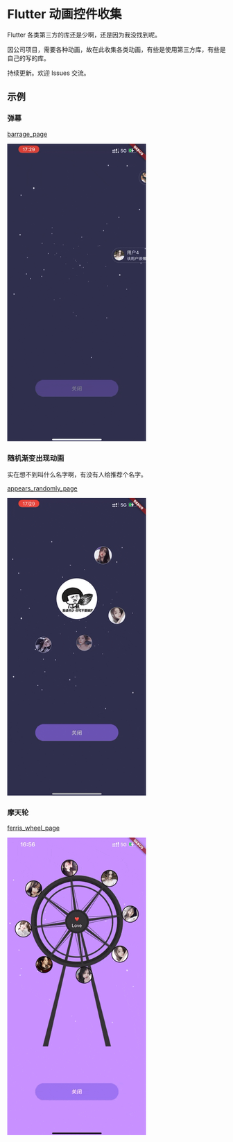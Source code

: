 # Flutter 动画控件收集

Flutter 各类第三方的库还是少啊，还是因为我没找到呢。

因公司项目，需要各种动画，故在此收集各类动画，有些是使用第三方库，有些是自己的写的库。

持续更新。欢迎 Issues 交流。

## 示例

### 弹幕

[barrage_page](https://github.com/Wing-Li/flutter_animation_collection/blob/master/lib/page/barrage/barrage_page.dart)

![](https://github.com/Wing-Li/flutter_animation_collection/blob/master/res/barrage.gif)


### 随机渐变出现动画

实在想不到叫什么名字啊，有没有人给推荐个名字。

[appears_randomly_page](https://github.com/Wing-Li/flutter_animation_collection/blob/master/lib/page/appears/appears_randomly_page.dart)

![](https://github.com/Wing-Li/flutter_animation_collection/blob/master/res/appears_randomly.gif)


### 摩天轮

[ferris_wheel_page](https://github.com/Wing-Li/flutter_animation_collection/blob/master/lib/page/ferriswheel/ferris_wheel_page.dart)

![](https://github.com/Wing-Li/flutter_animation_collection/blob/master/res/ferris_wheel.gif)

